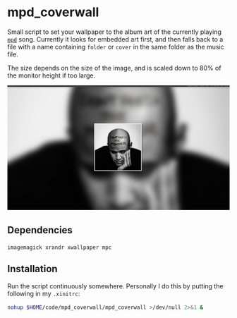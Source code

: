 # mpd_coverwall

Small script to set your wallpaper to the album art of the currently playing
[`mpd`](https://www.musicpd.org/) song. Currently it looks for embedded art
first, and then falls back to a file with a name containing `folder` or `cover`
in the same folder as the music file.

The size depends on the size of the image, and is scaled down to 80% of the
monitor height if too large.

![example](./screenshot.png)

## Dependencies

`imagemagick xrandr xwallpaper mpc`

## Installation

Run the script continuously somewhere. Personally I do this by putting the
following in my `.xinitrc`:

```sh
nohup $HOME/code/mpd_coverwall/mpd_coverwall >/dev/null 2>&1 &
```
